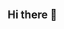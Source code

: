 ## Hi there 👋

<!--
**AkaseAkari/AkaseAkari** is a ✨ _special_ ✨ repository because its `README.md` (this file) appears on your GitHub profile.

Here are some ideas to get you started:

- 🔭 I’m currently working on ffxiv
- 🌱 I’m currently learning ffxiv plugins
- 👯 I’m looking to collaborate on ffxiv
- 🤔 I’m looking for help with ffxiv
